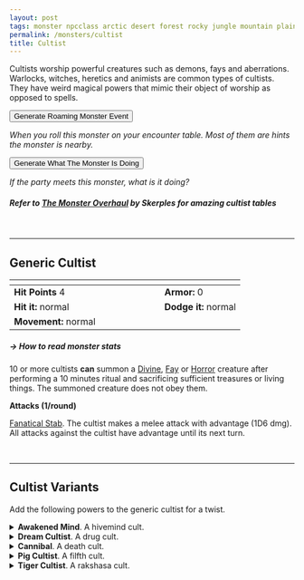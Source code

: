 ```yaml
---
layout: post
tags: monster npcclass arctic desert forest rocky jungle mountain plains swamp city sea underdark chaos cursed holy magical air earth fire water
permalink: /monsters/cultist
title: Cultist
---
```


Cultists worship powerful creatures such as demons, fays and aberrations. Warlocks, witches, heretics and animists are common types of cultists. They have weird magical powers that mimic their object of worship as opposed to spells.<br>

<button id="generate-btn">Generate Roaming Monster Event</button>
<p id="RoamResult" style="font-style: italic;">When you roll this monster on your encounter table. Most of them are hints the monster is nearby.</p>

<button onclick="generateMood()">Generate What The Monster Is Doing</button>
<p id="MoodResult" style="font-style: italic;">If the party meets this monster, what is it doing?</p>
<script src="/scripts/generateMood.js"></script>

##### Refer to [The Monster Overhaul](https://coinsandscrolls.blogspot.com/2023/02/osr-monster-overhaul-megapost.html) by Skerples for amazing cultist tables
<br>

---

## **Generic Cultist**

|  <span style="display: inline-block; width:250px"></span>  |  |
| -------- | --------|
| **Hit Points** 4 | **Armor:** 0  |
| **Hit it:** normal | **Dodge it:** normal |
| **Movement:** normal      | 

##### <span class="tooltip" data-tooltip="Armor = damage reduction · · · Easy/Normal/Hard = roll above 10/15/20 to beat">→ How to read monster stats</span>

10 or more cultists **can** summon a [Divine](/list/monsters-celestial), [Fay](/list/monsters-fey) or [Horror](/list/monsters-aberration) creature after performing a 10 minutes ritual and sacrificing sufficient treasures or living things. The summoned creature does not obey them.

**Attacks (1/round)**

<ins>Fanatical Stab</ins>. The cultist makes a melee attack with advantage (1D6 dmg). All attacks against the cultist have advantage until its next turn.

<br>

---

## **Cultist Variants**

Add the following powers to the generic cultist for a twist.

<details markdown="1">
<summary><b>Awakened Mind</b>. A hivemind cult.</summary>
<ins>Psychic Command.</ins> Target creature must save or obey a 2-word command from the cultist. The command must be achievable in one immediate action.

<ins>Silent Obsecration.</ins> The cultist calls for 1D4 other cultists, which will arrive in 10 minutes.
</details>

<details markdown="1">
<summary><b>Dream Cultist</b>. A drug cult.</summary>
<ins>Hallucinogenic Dust</ins> Two nearby creatures must save or be [confused](/2020/11/10/extra-rules/#conditions).
</details>

<details markdown="1">
<summary><b>Cannibal</b>. A death cult.</summary>

<ins>Rabid Bite.</ins> The cultist makes a melee attacks (1d4). The target must save or be affected by _[Ghoul Rabies](/monsters/ghoul)_.
</details>

<details markdown="1">
<summary><b>Pig Cultist</b>. A filfth cult.</summary>
Each creature adjacent to the cultist at the beginning of its turn must save or be [poisoned](/2020/11/10/extra-rules/#conditions) by its smell for 1 turn. A creature is immune to this ability for 24h after a successful save.
</details>

<details markdown="1">
<summary><b>Tiger Cultist</b>. A rakshasa cult.</summary>
The cultist's tattoos allow it to see in the dark, meld in shadows and pounce 20'.
</details>

 <script src="https://code.jquery.com/jquery-3.6.0.min.js"></script>
  <script>
  // ENCOUNTER GENERATOR SCRIPT
    $(document).ready(function() {
      $("#generate-btn").click(function() {
        // define the specific value to search for in column 0
        var searchValue = "0025"; // change this to the actual value you need

        // retrieve the CSV file
        $.get("/CSV/Monster - Index.csv", function(data) {
          // split the CSV data by rows and remove the header row
          var rows = data.split("\n").slice(1);

          // filter the rows by the specific value in column 0
          var matchingRows = rows.filter(function(row) {
            var columns = row.split(",");
            return columns[0] === searchValue;
          });

          // randomly select a row from the matching rows
          var selectedRow = matchingRows[Math.floor(Math.random() * matchingRows.length)];

          // select a random cell from columns 3 to 8
          var selectedCell = selectedRow.split(",")[Math.floor(Math.random() * 6) + 3];

          // display the selected text
          $("#RoamResult").text(selectedCell);
        });
      });
    });
  </script>

